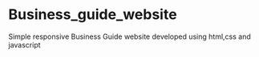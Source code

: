 # Business_guide_website
Simple responsive Business Guide website developed using html,css and javascript 
